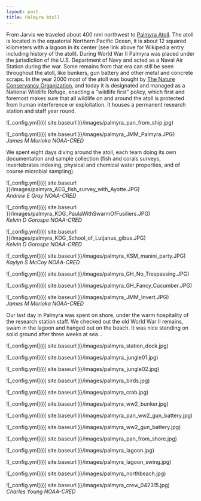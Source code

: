 ```yaml
---
layout: post
title: Palmyra Atoll
---
```


From Jarvis we traveled about 400 nmi northwest to [Palmyra Atoll](http://en.wikipedia.org/wiki/Palmyra_Atoll). The atoll is located in the equatorial Northern Pacific Ocean, it is about 12 squared kilometers with a lagoon in its center (see link above for Wikipedia entry including history of the atoll). During World War II Palmyra was placed under the jurisdiction of the U.S. Department of Navy and acted as a Naval Air Station during the war. Some remains from that era can still be seen throughout the atoll, like bunkers, gun battery and other metal and concrete scraps. In the year 2000 most of the atoll was bought by [The Nature Conservancy Organization](http://en.wikipedia.org/wiki/The_Nature_Conservancy), and today it is designated and managed as a National Wildlife Refuge, enacting a "wildlife first" policy, which first and foremost makes sure that all wildlife on and around the atoll is protected from human interference or exploitation. It houses a permanent research station and staff year round.

![_config.yml]({{ site.baseurl }}/images/palmyra_pan_from_ship.jpg)  

![_config.yml]({{ site.baseurl }}/images/palmyra_JMM_Palmyra.JPG)  
_James M Morioka NOAA-CRED_  

We spent eight days diving around the atoll, each team doing its own documentation and sample collection (fish and corals surveys, invertebrates indexing, physical and chemical water properties, and of course microbial sampling).

![_config.yml]({{ site.baseurl }}/images/palmyra_AEG_fish_survey_with_Ayotte.JPG)  
_Andrew E Gray NOAA-CRED_  

![_config.yml]({{ site.baseurl }}/images/palmyra_KDG_PaulaWithSwarmOfFusiliers.JPG)  
_Kelvin D Gorospe NOAA-CRED_  

![_config.yml]({{ site.baseurl }}/images/palmyra_KDG_School_of_Lutjanus_gibus.JPG)  
_Kelvin D Gorospe NOAA-CRED_  

![_config.yml]({{ site.baseurl }}/images/palmyra_KSM_manini_party.JPG)  
_Kaylyn S McCoy NOAA-CRED_  

![_config.yml]({{ site.baseurl }}/images/palmyra_GH_No_Trespassing.JPG)

![_config.yml]({{ site.baseurl }}/images/palmyra_GH_Fancy_Cucumber.JPG)

![_config.yml]({{ site.baseurl }}/images/palmyra_JMM_Invert.JPG)  
_James M Morioka NOAA-CRED_  


Our last day in Palmyra was spent on shore, under the warm hospitality of the research station staff. We checked out the old World War II remains, swam in the lagoon and hanged out on the beach. It was nice standing on solid ground after three weeks at sea...

![_config.yml]({{ site.baseurl }}/images/palmyra_station_dock.jpg)  

![_config.yml]({{ site.baseurl }}/images/palmyra_jungle01.jpg)  

![_config.yml]({{ site.baseurl }}/images/palmyra_jungle02.jpg)  

![_config.yml]({{ site.baseurl }}/images/palmyra_birds.jpg)  

![_config.yml]({{ site.baseurl }}/images/palmyra_crab.jpg)  

![_config.yml]({{ site.baseurl }}/images/palmyra_ww2_bunker.jpg)  

![_config.yml]({{ site.baseurl }}/images/palmyra_pan_ww2_gun_battery.jpg)  

![_config.yml]({{ site.baseurl }}/images/palmyra_ww2_gun_battery.jpg)  

![_config.yml]({{ site.baseurl }}/images/palmyra_pan_from_shore.jpg)  

![_config.yml]({{ site.baseurl }}/images/palmyra_lagoon.jpg)  

![_config.yml]({{ site.baseurl }}/images/palmyra_lagoon_swing.jpg)  

![_config.yml]({{ site.baseurl }}/images/palmyra_northbeach.jpg)  

![_config.yml]({{ site.baseurl }}/images/palmyra_crew_042315.jpg)  
_Charles Young NOAA-CRED_  
